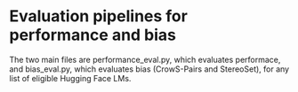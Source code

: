 # Evaluation pipelines for performance and bias
The two main files are performance_eval.py, which evaluates performace, and bias_eval.py, which evaluates bias (CrowS-Pairs and StereoSet), for any list of eligible Hugging Face LMs.
